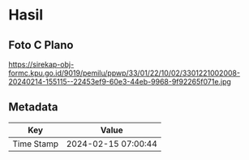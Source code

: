 # Hasil

## Foto C Plano

https://sirekap-obj-formc.kpu.go.id/9019/pemilu/ppwp/33/01/22/10/02/3301221002008-20240214-155115--22453ef9-60e3-44eb-9968-9f92265f071e.jpg


## Metadata

| Key        | Value               |
| ---------- | ------------------- |
| Time Stamp | 2024-02-15 07:00:44 |



